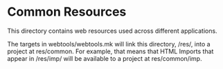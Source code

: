 Common Resources
================

This directory contains web resources used across different applications.

The targets in webtools/webtools.mk will link this directory, /res/, into a
project at res/common. For example, that means that HTML Imports that appear
in /res/imp/ will be available to a project at res/common/imp.
